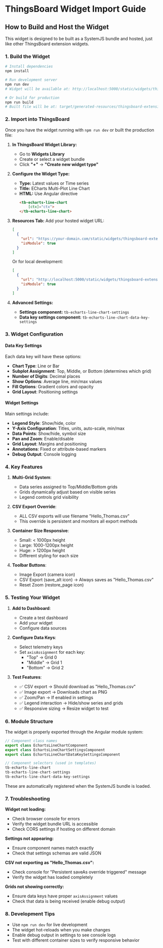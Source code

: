 # ThingsBoard Widget Import Guide

## How to Build and Host the Widget

This widget is designed to be built as a SystemJS bundle and hosted, just like other ThingsBoard extension widgets.

### 1. Build the Widget

```bash
# Install dependencies
npm install

# Run development server
npm run dev
# Widget will be available at: http://localhost:5000/static/widgets/thingsboard-extension-widgets.js

# Or build for production
npm run build
# Built file will be at: target/generated-resources/thingsboard-extension-widgets.js
```

### 2. Import into ThingsBoard

Once you have the widget running with `npm run dev` or built the production file:

1. **In ThingsBoard Widget Library:**
   - Go to **Widgets Library**
   - Create or select a widget bundle
   - Click **"+"** → **"Create new widget type"**

2. **Configure the Widget Type:**
   - **Type:** Latest values or Time series
   - **Title:** ECharts Multi-Plot Line Chart
   - **HTML:** Use Angular directive
     ```html
     <tb-echarts-line-chart 
         [ctx]="ctx">
     </tb-echarts-line-chart>
     ```

3. **Resources Tab:**
   Add your hosted widget URL:
   ```json
   [
     {
       "url": "https://your-domain.com/static/widgets/thingsboard-extension-widgets.js",
       "isModule": true
     }
   ]
   ```
   
   Or for local development:
   ```json
   [
     {
       "url": "http://localhost:5000/static/widgets/thingsboard-extension-widgets.js",
       "isModule": true
     }
   ]
   ```

4. **Advanced Settings:**
   - **Settings component:** `tb-echarts-line-chart-settings`
   - **Data key settings component:** `tb-echarts-line-chart-data-key-settings`

### 3. Widget Configuration

#### Data Key Settings
Each data key will have these options:
- **Chart Type**: Line or Bar
- **Subplot Assignment**: Top, Middle, or Bottom (determines which grid)
- **Number of Digits**: Decimal places
- **Show Options**: Average line, min/max values
- **Fill Options**: Gradient colors and opacity
- **Grid Layout**: Positioning settings

#### Widget Settings
Main settings include:
- **Legend Style**: Show/hide, color
- **Y-Axis Configuration**: Titles, units, auto-scale, min/max
- **Data Points**: Show/hide, symbol size
- **Pan and Zoom**: Enable/disable
- **Grid Layout**: Margins and positioning
- **Annotations**: Fixed or attribute-based markers
- **Debug Output**: Console logging

### 4. Key Features

1. **Multi-Grid System**:
   - Data series assigned to Top/Middle/Bottom grids
   - Grids dynamically adjust based on visible series
   - Legend controls grid visibility

2. **CSV Export Override**:
   - ALL CSV exports will use filename "Hello_Thomas.csv"
   - This override is persistent and monitors all export methods

3. **Container Size Responsive**:
   - Small: < 1000px height
   - Large: 1000-1200px height
   - Huge: > 1200px height
   - Different styling for each size

4. **Toolbar Buttons**:
   - Image Export (camera icon)
   - CSV Export (save_alt icon) → Always saves as "Hello_Thomas.csv"
   - Reset Zoom (restore_page icon)

### 5. Testing Your Widget

1. **Add to Dashboard**:
   - Create a test dashboard
   - Add your widget
   - Configure data sources

2. **Configure Data Keys**:
   - Select telemetry keys
   - Set `axisAssignment` for each key:
     - "Top" → Grid 0
     - "Middle" → Grid 1
     - "Bottom" → Grid 2

3. **Test Features**:
   - ✅ CSV export → Should download as "Hello_Thomas.csv"
   - ✅ Image export → Downloads chart as PNG
   - ✅ Zoom/Pan → If enabled in settings
   - ✅ Legend interaction → Hide/show series and grids
   - ✅ Responsive sizing → Resize widget to test

### 6. Module Structure

The widget is properly exported through the Angular module system:

```typescript
// Component class names
export class EchartsLineChartComponent
export class EchartsLineChartSettingsComponent
export class EchartsLineChartDataKeySettingsComponent

// Component selectors (used in templates)
tb-echarts-line-chart
tb-echarts-line-chart-settings
tb-echarts-line-chart-data-key-settings
```

These are automatically registered when the SystemJS bundle is loaded.

### 7. Troubleshooting

**Widget not loading:**
- Check browser console for errors
- Verify the widget bundle URL is accessible
- Check CORS settings if hosting on different domain

**Settings not appearing:**
- Ensure component names match exactly
- Check that settings schemas are valid JSON

**CSV not exporting as "Hello_Thomas.csv":**
- Check console for "Persistent saveAs override triggered" message
- Verify the widget has loaded completely

**Grids not showing correctly:**
- Ensure data keys have proper `axisAssignment` values
- Check that data is being received (enable debug output)

### 8. Development Tips

- Use `npm run dev` for live development
- The widget hot-reloads when you make changes
- Enable debug output in settings to see console logs
- Test with different container sizes to verify responsive behavior